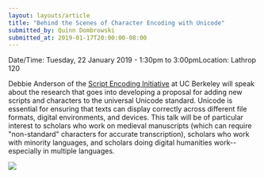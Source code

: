 ```yaml
---
layout: layouts/article
title: "Behind the Scenes of Character Encoding with Unicode"
submitted_by: Quinn Dombrowski
submitted_at: 2019-01-17T20:00:00-08:00
---
```



Date/Time: Tuesday, 22 January 2019 - 1:30pm to 3:00pmLocation: Lathrop 120 

Debbie Anderson of the [Script Encoding Initiative](http://www.linguistics.berkeley.edu/sei/index.html) at UC Berkeley will speak about the research that goes into developing a proposal for adding new scripts and characters to the universal Unicode standard. Unicode is essential for ensuring that texts can display correctly across different file formats, digital environments, and devices. This talk will be of particular interest to scholars who work on medieval manuscripts (which can require "non-standard" characters for accurate transcription), scholars who work with minority languages, and scholars doing digital humanities work-- especially in multiple languages.


 

![](https://digitalhumanities.stanford.edu/sites/g/files/sbiybj8071/f/events/4301169963_8d428d86cf_b.jpg) 


